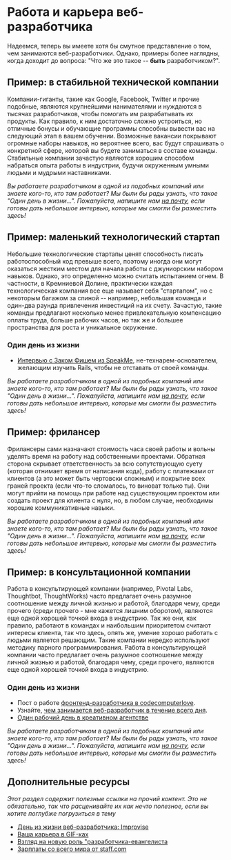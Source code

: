 # Работа и карьера веб-разработчика

Надеемся, теперь вы имеете хотя бы смутное представление о том, чем занимаются веб-разработчики. Однако, примеры более наглядны, когда доходит до вопроса: "Что же это такое -- **быть** разработчиком?".

## Пример: в стабильной технической компании

Компании-гиганты, такие как Google, Facebook, Twitter и прочие подобные, являются крупнейшими нанимателями и нуждаются в тысячах разработчиков, чтобы помогать им разрабатывать их продукты. Как правило, к ним достаточно сложно устроиться, но отличные бонусы и обучающие программы способны вывести вас на следующий этап в вашем обучении. Возможные вакансии покрывают огромные наборы навыков, но вероятнее всего, вас будут спрашивать о конкретной сфере, которой вы будете заниматься в составе команды. Стабильные компании зачастую являются хорошим способом набраться опыта работы в индустрии, будучи окруженным умными людьми и мудрыми наставниками.

*Вы работаете разработчиком в одной из подобных компаний или знаете кого-то, кто там работает? Мы были бы рады узнать, что такое "Один день в жизни...". Пожалуйста, напишите нам [на почту](frey@list.ru), если готовы дать небольшое интервью, которые мы смогли бы разместить здесь!*

## Пример: маленький технологический стартап

Небольшие технологические стартапы ценят способность писать работоспособный код превыше всего, поэтому иногда они могут оказаться жестким местом для начала работы с джуниорским набором навыков. Однако, это определенно можно считать испытанием огнем. В частности, в Кремниевой Долине, практически каждая технологическая компания все еще называет себя "стартапом", но с некоторым багажом за спиной -- например, небольшая команда и один-два раунда привлечения инвестиций на их счету. Зачастую, такие команды предлагают несколько менее привлекательную компенсацию оплаты труда, больше рабочих часов, но так же и большее пространства для роста и уникальное окружение.

### Один день из жизни

* [Интервью с Заком Фишем из SpeakMe](http://1000hours.io/post/82536681454/interview-with-zack-fisch-of-speakme), не-технарем-основателем, желающим изучить Rails, чтобы не отставать от своей команды.

*Вы работаете разработчиком в одной из подобных компаний или знаете кого-то, кто там работает? Мы были бы рады узнать, что такое "Один день в жизни...". Пожалуйста, напишите нам [на почту](frey@list.ru), если готовы дать небольшое интервью, которые мы смогли бы разместить здесь!*

## Пример: фрилансер

Фрилансеры сами назначают стоимость часа своей работы и вольны уделять время на работу над собственными проектами. Обратная сторона скрывает ответственность за всю сопутствующую суету (которая отнимает время от написания кода), работу с платежами от клиентов (а это может быть чертовски сложным) и покрытие всех граней проекта (если что-то сломалось, то виноват только ты). Они могут прийти на помощь при работе над существующим проектом или создать проект для клиента с нуля, но, в любом случае, необходимы хорошие коммуникативные навыки.

*Вы работаете разработчиком в одной из подобных компаний или знаете кого-то, кто там работает? Мы были бы рады узнать, что такое "Один день в жизни...". Пожалуйста, напишите нам [на почту](frey@list.ru), если готовы дать небольшое интервью, которые мы смогли бы разместить здесь!*

## Пример: в консультационной компании

Работа в консультирующей компании (например, Pivotal Labs, Thoughtbot, ThoughtWorks) часто предлагает очень разумное соотношение между личной жизнью и работой, благодаря чему, среди прочего (среди прочего - мне кажется лишним оборотом), являются еще одной хорошей точкой входа в индустрию. Так же они, как правило, работают в командах и наибольшим приоритетом считают интересы клиента, так что здесь, опять же, умение хорошо работать с людьми является решающим. Такие компании нередко используют методику парного программирования. Работа в консультирующей компании часто предлагает очень разумное соотношение между личной жизнью и работой, благодаря чему, среди прочего, являются еще одной хорошей точкой входа в индустрию.

### Один день из жизни

* Пост о работе [фронтенд-разработчика в codecomputerlove](http://www.codecomputerlove.com/blog/2013/11/a-day-in-the-life-of-a-web-developer/).
* Узнайте, [чем занимается веб-разработчик в течение всего дня](http://www.kitsmedia.ca/what-does-a-web-developer-do-all-day/).
* [Один рабочий день в креативном агентстве](http://www.torpedogroup.com/blog/a-day-in-the-life-of-a-web-developer/)

*Вы работаете разработчиком в одной из подобных компаний или знаете кого-то, кто там работает? Мы были бы рады узнать, что такое "Один день в жизни...". Пожалуйста, напишите нам [на почту](frey@list.ru), если готовы дать небольшое интервью, которые мы смогли бы разместить здесь!*

## Дополнительные ресурсы

*Этот раздел содержит полезные ссылки на прочий контент. Это не обязательно, так что расценивайте их как нечто полезное, если вы хотите поглубже погрузиться в тему*

* [День из жизни веб-разработчика: Improvise](http://blogs.lt.vt.edu/compass/a-day-in-the-life-of-a-web-developer-improvise/)
* [Ваша карьера в GIF-ках](http://net.tutsplus.com/articles/general/the-11-phases-of-a-web-developers-career-as-illustrated-by-memes/)
* [Взгляд на новую роль "разработчика-евангелиста](http://thenextweb.com/dd/2012/06/03/a-day-in-the-life-of-a-developer-evangelist/)
* [Зарплаты со всего мира от staff.com](http://www.staff.com/blog/it-jobs-with-the-highest-pay-and-fastest-growth-infographic/)
